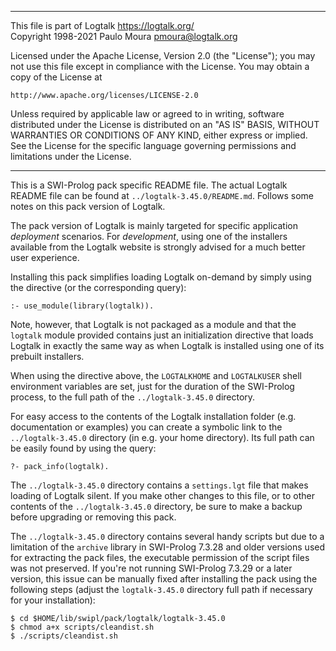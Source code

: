 ________________________________________________________________________

This file is part of Logtalk <https://logtalk.org/>  
Copyright 1998-2021 Paulo Moura <pmoura@logtalk.org>

Licensed under the Apache License, Version 2.0 (the "License");
you may not use this file except in compliance with the License.
You may obtain a copy of the License at

    http://www.apache.org/licenses/LICENSE-2.0

Unless required by applicable law or agreed to in writing, software
distributed under the License is distributed on an "AS IS" BASIS,
WITHOUT WARRANTIES OR CONDITIONS OF ANY KIND, either express or implied.
See the License for the specific language governing permissions and
limitations under the License.
________________________________________________________________________


This is a SWI-Prolog pack specific README file. The actual Logtalk
README file can be found at `../logtalk-3.45.0/README.md`. Follows
some notes on this pack version of Logtalk.

The pack version of Logtalk is mainly targeted for specific application
*deployment* scenarios. For *development*, using one of the installers
available from the Logtalk website is strongly advised for a much better
user experience.

Installing this pack simplifies loading Logtalk on-demand by simply
using the directive (or the corresponding query):

	:- use_module(library(logtalk)).

Note, however, that Logtalk is not packaged as a module and that the
`logtalk` module provided contains just an initialization directive
that loads Logtalk in exactly the same way as when Logtalk is installed
using one of its prebuilt installers.

When using the directive above, the `LOGTALKHOME` and `LOGTALKUSER`
shell environment variables are set, just for the duration of the
SWI-Prolog process, to the full path of the `../logtalk-3.45.0`
directory.

For easy access to the contents of the Logtalk installation folder
(e.g. documentation or examples) you can create a symbolic link to the
`../logtalk-3.45.0` directory (in e.g. your home directory). Its full
path can be easily found by using the query:

	?- pack_info(logtalk).

The `../logtalk-3.45.0` directory contains a `settings.lgt` file that
makes loading of Logtalk silent. If you make other changes to this file,
or to other contents of the `../logtalk-3.45.0` directory, be sure to
make a backup before upgrading or removing this pack.

The `../logtalk-3.45.0` directory contains several handy scripts but due
to a limitation of the `archive` library in SWI-Prolog 7.3.28 and older
versions used for extracting the pack files, the executable permission
of the script files was not preserved. If you're not running SWI-Prolog
7.3.29 or a later version, this issue can be manually fixed after installing
the pack using the following steps (adjust the `logtalk-3.45.0` directory
full path if necessary for your installation):

	$ cd $HOME/lib/swipl/pack/logtalk/logtalk-3.45.0
	$ chmod a+x scripts/cleandist.sh
	$ ./scripts/cleandist.sh
